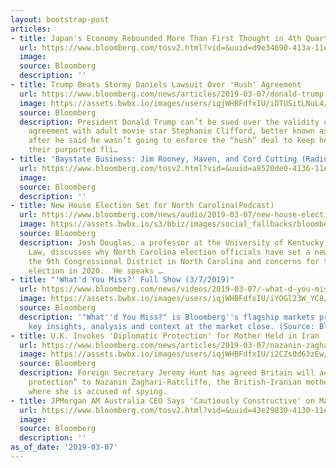 ```yaml
---
layout: bootstrap-post
articles:
- title: Japan's Economy Rebounded More Than First Thought in 4th Quarter
  url: https://www.bloomberg.com/tosv2.html?vid=&uuid=d9e34690-413a-11e9-8ce5-0fdbee297ab1&url=L25ld3MvYXJ0aWNsZXMvMjAxOS0wMy0wNy9qYXBhbi1zLWVjb25vbXktcmVib3VuZGVkLW1vcmUtdGhhbi1maXJzdC10aG91Z2h0LWluLTR0aC1xdWFydGVy
  image: 
  source: Bloomberg
  description: ''
- title: Trump Beats Stormy Daniels Lawsuit Over 'Hush' Agreement
  url: https://www.bloomberg.com/news/articles/2019-03-07/donald-trump-beats-stormy-daniels-lawsuit-over-hush-agreement
  image: https://assets.bwbx.io/images/users/iqjWHBFdfxIU/iDTUSitLNuL4/v1/1200x800.jpg
  source: Bloomberg
  description: President Donald Trump can’t be sued over the validity of a non-disclosure
    agreement with adult movie star Stephanie Clifford, better known as Stormy Daniels,
    after he said he wasn’t going to enforce the “hush” deal to keep her quiet about
    their purported fli…
- title: 'Baystate Business: Jim Rooney, Haven, and Cord Cutting (Radio)'
  url: https://www.bloomberg.com/tosv2.html?vid=&uuid=a8520de0-4136-11e9-85c8-974f1071da8c&url=L25ld3MvYXVkaW8vMjAxOS0wMy0wNy9iYXlzdGF0ZS1idXNpbmVzcy1qaW0tcm9vbmV5LWhhdmVuLWFuZC1jb3JkLWN1dHRpbmctcmFkaW8=
  image: 
  source: Bloomberg
  description: ''
- title: New House Election Set for North Carolina(Podcast)
  url: https://www.bloomberg.com/news/audio/2019-03-07/new-house-election-set-for-north-carolina-podcast
  image: https://assets.bwbx.io/s3/bbiz/images/social_fallbacks/bloomberg_default-a4f15fa7ee.jpg
  source: Bloomberg
  description: Josh Douglas, a professor at the University of Kentucky College of
    Law, discusses why North Carolina election officials have set a new election in
    the 9th Congressional District in North Carolina and concerns for the Presidential
    election in 2020.  He speaks …
- title: "'What'd You Miss?' Full Show (3/7/2019)"
  url: https://www.bloomberg.com/news/videos/2019-03-07/-what-d-you-miss-full-show-3-7-2019-video
  image: https://assets.bwbx.io/images/users/iqjWHBFdfxIU/iYOGl23W_YC8/v5/-1x-1.jpg
  source: Bloomberg
  description: '"What''d You Miss?" is Bloomberg''s flagship markets program, providing
    key insights, analysis and context at the market close. (Source: Bloomberg)'
- title: U.K. Invokes 'Diplomatic Protection' for Mother Held in Iran
  url: https://www.bloomberg.com/news/articles/2019-03-07/nazanin-zaghari-ratcliffe-granted-u-k-diplomatic-protection
  image: https://assets.bwbx.io/images/users/iqjWHBFdfxIU/i2CZs0d63zEw/v1/1200x698.jpg
  source: Bloomberg
  description: Foreign Secretary Jeremy Hunt has agreed Britain will accord “diplomatic
    protection” to Nazanin Zaghari-Ratcliffe, the British-Iranian mother held in Iran
    where she is accused of spying.
- title: JPMorgan AM Australia CEO Says 'Cautiously Constructive' on Markets
  url: https://www.bloomberg.com/tosv2.html?vid=&uuid=43e29830-4130-11e9-aaa4-13be29f9463e&url=L25ld3MvdmlkZW9zLzIwMTktMDMtMDcvanBtb3JnYW4tYW0tYXVzdHJhbGlhLWNlby1zYXlzLWNhdXRpb3VzbHktY29uc3RydWN0aXZlLW9uLW1hcmtldHMtdmlkZW8=
  image: 
  source: Bloomberg
  description: ''
as_of_date: '2019-03-07'
---
```


